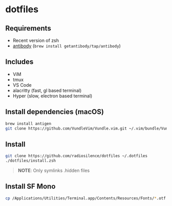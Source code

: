 # dotfiles

## Requirements

- Recent version of zsh
- [antibody](https://getantibody.github.io) (`brew install getantibody/tap/antibody`)

## Includes

- ViM
- tmux
- VS Code
- alacritty (fast, gl based terminal)
- Hyper (slow, electron based terminal)

## Install dependencies (macOS)

```zsh
brew install antigen
git clone https://github.com/VundleVim/Vundle.vim.git ~/.vim/bundle/Vundle.vim
```

## Install

```zsh
git clone https://github.com/radiosilence/dotfiles ~/.dotfiles
./dotfiles/install.zsh
```

> **NOTE**: Only symlinks .hidden files


## Install SF Mono

```zsh
cp /Applications/Utilities/Terminal.app/Contents/Resources/Fonts/*.otf ~/Library/Fonts/
```
